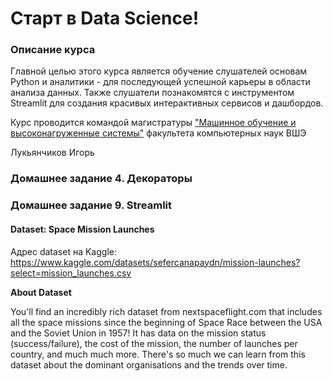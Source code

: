 # Старт в Data Science!

### Описание курса
Главной целью этого курса является обучение слушателей основам Python и аналитики - для последующей успешной карьеры в области анализа данных. Также слушатели познакомятся с инструментом Streamlit для создания красивых интерактивных сервисов и дашбордов.

Курс проводится командой магистратуры ["Машинное обучение и высоконагруженные системы"](https://www.hse.ru/ma/mlds/) факультета компьютерных наук ВШЭ 

Лукьянчиков Игорь

### Домашнее задание 4. Декораторы

### Домашнее задание 9. Streamlit

#### Dataset: Space Mission Launches
Адрес dataset на Kaggle: https://www.kaggle.com/datasets/sefercanapaydn/mission-launches?select=mission_launches.csv

**About Dataset**

You'll find an incredibly rich dataset from nextspaceflight.com that includes all the space missions since the beginning of Space Race between the USA and the Soviet Union in 1957! It has data on the mission status (success/failure), the cost of the mission, the number of launches per country, and much much more. There's so much we can learn from this dataset about the dominant organisations and the trends over time.